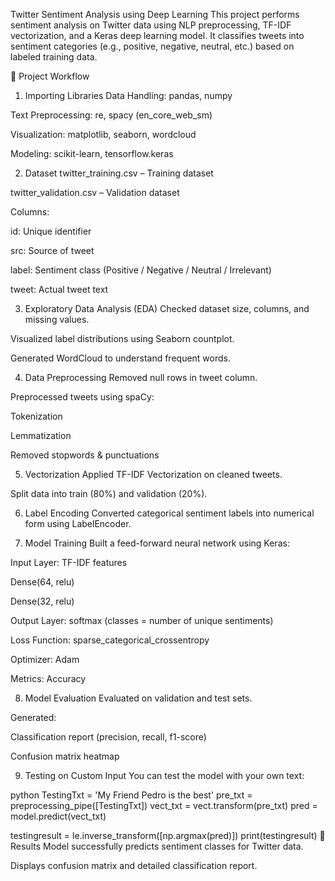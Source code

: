 Twitter Sentiment Analysis using Deep Learning
This project performs sentiment analysis on Twitter data using NLP preprocessing, TF-IDF vectorization, and a Keras deep learning model. It classifies tweets into sentiment categories (e.g., positive, negative, neutral, etc.) based on labeled training data.

🔹 Project Workflow
1. Importing Libraries
Data Handling: pandas, numpy

Text Preprocessing: re, spacy (en_core_web_sm)

Visualization: matplotlib, seaborn, wordcloud

Modeling: scikit-learn, tensorflow.keras

2. Dataset
twitter_training.csv – Training dataset

twitter_validation.csv – Validation dataset

Columns:

id: Unique identifier

src: Source of tweet

label: Sentiment class (Positive / Negative / Neutral / Irrelevant)

tweet: Actual tweet text

3. Exploratory Data Analysis (EDA)
Checked dataset size, columns, and missing values.

Visualized label distributions using Seaborn countplot.

Generated WordCloud to understand frequent words.

4. Data Preprocessing
Removed null rows in tweet column.

Preprocessed tweets using spaCy:

Tokenization

Lemmatization

Removed stopwords & punctuations

5. Vectorization
Applied TF-IDF Vectorization on cleaned tweets.

Split data into train (80%) and validation (20%).

6. Label Encoding
Converted categorical sentiment labels into numerical form using LabelEncoder.

7. Model Training
Built a feed-forward neural network using Keras:

Input Layer: TF-IDF features

Dense(64, relu)

Dense(32, relu)

Output Layer: softmax (classes = number of unique sentiments)

Loss Function: sparse_categorical_crossentropy

Optimizer: Adam

Metrics: Accuracy

8. Model Evaluation
Evaluated on validation and test sets.

Generated:

Classification report (precision, recall, f1-score)

Confusion matrix heatmap

9. Testing on Custom Input
You can test the model with your own text:

python
TestingTxt = 'My Friend Pedro is the best'
pre_txt = preprocessing_pipe([TestingTxt])
vect_txt = vect.transform(pre_txt)
pred = model.predict(vect_txt)

testingresult = le.inverse_transform([np.argmax(pred)])
print(testingresult)
🔹 Results
Model successfully predicts sentiment classes for Twitter data.

Displays confusion matrix and detailed classification report.

